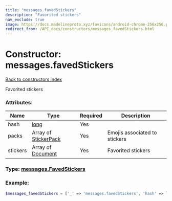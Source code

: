 ```yaml
---
title: "messages.favedStickers"
description: "Favorited stickers"
nav_exclude: true
image: https://docs.madelineproto.xyz/favicons/android-chrome-256x256.png
redirect_from: /API_docs/constructors/messages_favedStickers.html
---
```

# Constructor: messages.favedStickers  
[Back to constructors index](/API_docs/constructors/index.md)



Favorited stickers

### Attributes:

| Name     |    Type       | Required | Description |
|----------|---------------|----------|-------------|
|hash|[long](/API_docs/types/long.md) | Yes|
|packs|Array of [StickerPack](/API_docs/types/StickerPack.md) | Yes|Emojis associated to stickers|
|stickers|Array of [Document](/API_docs/types/Document.md) | Yes|Favorited stickers|



### Type: [messages.FavedStickers](/API_docs/types/messages.FavedStickers.md)


### Example:

```php
$messages_favedStickers = ['_' => 'messages.favedStickers', 'hash' => long, 'packs' => [StickerPack, StickerPack], 'stickers' => [Document, Document]];
```  
